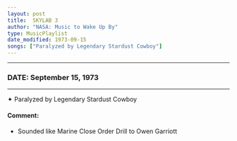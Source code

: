 ```yaml
---
layout: post
title:  SKYLAB 3
author: "NASA: Music to Wake Up By"
type: MusicPlaylist
date_modified: 1973-09-15
songs: ["Paralyzed by Legendary Stardust Cowboy"]
---
```


----
### DATE: September 15, 1973
----
✦ Paralyzed by Legendary Stardust Cowboy

#### Comment:
* Sounded like Marine Close Order Drill to Owen Garriott



<br/>
<center>
	<a target="_blank"
	   href="https://twitter.com/intent/tweet?hashtags=Space,NASA,Playlist,NASAWakeupCalls,SpaceProgram&text={{ page.author}}, '{{ page.songs.first }}' {{ page.title }}, {{ page.date | date: '%B %d, %Y' }}. {{ site.url }}{{ page.url }}&via=nasawakeupcalls"><i class="fab fa-twitter" alt="Tweet this page" style="font-size: 1.3em;"></i></a>
	&nbsp; 	<i class="fas fa-user-astronaut" style="font-size: 1.5em;"></i> &nbsp;
    <a type="amzn" search="'Paralyzed by Legendary Stardust Cowboy'" category="popular music">
    <i class="fab fa-amazon" style="font-size: 1.3em;"></i></a>
</center>
